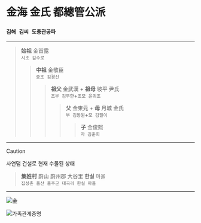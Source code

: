 # 金海 金氏 都總管公派<br>
### `김해 김씨 도총관공파`

***

> **始祖** 金首露<br>`시조 김수로`
>> **中祖** 金敬臣<br>`중조 김경신`
>>> **祖父** 金武漢 + **祖母** 坡平 尹氏<br>`조부 김무한`+`조모 윤귀조`
>>>> **父** 金東元 + **母** 月城 金氏<br>`부 김동원`+`모 김필이`
>>>>> **子** 金俊熙<br>`자 김준희`

***

> [!CAUTION]
> 사연댐 건설로 현재 수몰된 상태

> **集姓村** 蔚山 蔚州郡 大谷里 **한실** 마을<br>`집성촌 울산 울주군 대곡리 한실 마을`
<hr>

![金](https://github.com/user-attachments/assets/b5bb9481-f402-49a3-99a1-025446bb671b)

![가족관계증명](https://github.com/user-attachments/assets/1748ae5f-2e28-460f-adea-c900a606277b)
